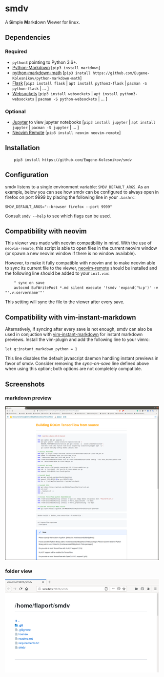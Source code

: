 # smdv
A **S**imple **M**ark**d**own **V**iewer for linux.

## Dependencies

### Required
  - `python3` pointing to Python 3.6+.
  - [Python-Markdown](https://python-markdown.github.io/) [`pip3 install markdown`]
  - [python-markdown-math](https://github.com/Eugene-Kolesnikov/python-markdown-math/) [`pip3 install https://github.com/Eugene-Kolesnikov/python-markdown-math`]
  - [Flask](http://flask.pocoo.org/) [`pip3 install flask` | `apt install python3-flask` | `pacman -S python-flask` | ... ]
  - [Websockets](https://websockets.readthedocs.io/) [`pip3 install websockets` | `apt install python3-websockets` | `pacman -S python-websockets` | ... ]

### Optional
  - [Jupyter](http://jupyter.org) to view jupyter notebooks [`pip3 install jupyter` | `apt install jupyter` | `pacman -S jupyter` | ... ]
  - [Neovim Remote](https://github.com/mhinz/neovim-remote) [`pip3 install neovim neovim-remote`]

## Installation
```
    pip3 install https://github.com/Eugene-Kolesnikov/smdv
```

## Configuration
smdv listens to a single environment variable: `SMDV_DEFAULT_ARGS`. As an example, below
you can see how smdv can be configured to always open in firefox on port 9999 by placing
the following line in your `.bashrc`:
```
SMDV_DEFAULT_ARGS="--browser firefox --port 9999"
```
Consult `smdv --help` to see which flags can be used.

## Compatibility with neovim
This viewer was made with neovim compatibility in mind. With the use of `neovim-remote`,
this script is able to open files in the current neovim window (or spawn a new neovim
window if there is no window available).

However, to make it fully compatible with neovim and to make neovim able to sync
its current file to the viewer, [neovim-remote](https://github.com/mhinz/neovim-remote)
should be installed and the following line should be added to your `init.vim`:

```
    " sync on save
    autocmd BufWritePost *.md silent execute '!smdv 'expand('%:p')' -v "'.v:servername'"'
```
This setting will sync the file to the viewer after every save.

## Compatibility with vim-instant-markdown
Alternatively, if syncing after every save is not enough, smdv can also be used
in conjuction with
[vim-instant-markdown](https://github.com/suan/vim-instant-markdown) for
instant markdown previews. Install the vim-plugin and add the following line to
your vimrc:
```
let g:instant_markdown_python = 1
```
This line disables the default javascript daemon handling instant previews in favor of
smdv. Consider removing the *sync-on-save* line defined above when using this 
option; both options are not completely compatible.

## Screenshots
### markdown preview
![smdv-dir](img/smdv-md.png)
### folder view
![smdv-dir](img/smdv-dir.png)

